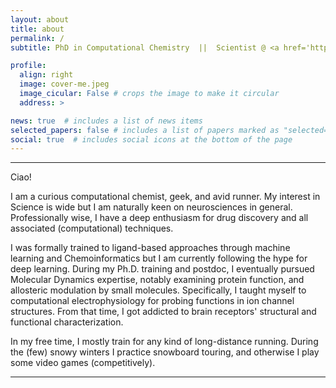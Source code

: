 ```yaml
---
layout: about
title: about
permalink: /
subtitle: PhD in Computational Chemistry  ||  Scientist @ <a href='https://servier.com/'>Servier</a>, France.

profile:
  align: right
  image: cover-me.jpeg
  image_cicular: False # crops the image to make it circular
  address: >

news: true  # includes a list of news items
selected_papers: false # includes a list of papers marked as "selected={true}"
social: true  # includes social icons at the bottom of the page
---
```

---
Ciao!

I am a curious computational chemist, geek, and avid runner. My interest in Science is wide but I am naturally keen on neurosciences in general. Professionally wise, I have a deep enthusiasm for drug discovery and all associated (computational) techniques.

I was formally trained to ligand-based approaches through machine learning and Chemoinformatics but I am currently following the hype for deep learning. During my Ph.D. training and postdoc, I eventually pursued Molecular Dynamics expertise, notably examining protein function, and allosteric modulation by small molecules. Specifically, I taught myself to computational electrophysiology for probing functions in ion channel structures. From that time, I got addicted to brain receptors' structural and functional characterization.

In my free time, I mostly train for any kind of long-distance running. During the (few) snowy winters I practice snowboard touring, and otherwise I play some video games (competitively).

---
